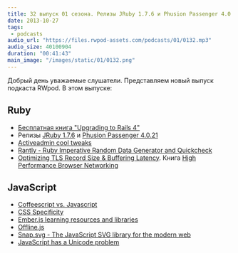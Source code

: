 ```yaml
---
title: 32 выпуск 01 сезона. Релизы JRuby 1.7.6 и Phusion Passenger 4.0.21, Rantly, Coffeescript vs. Javascript, Offline.js и прочее
date: 2013-10-27
tags:
 - podcasts
audio_url: "https://files.rwpod-assets.com/podcasts/01/0132.mp3"
audio_size: 40100904
duration: "00:41:43"
main_image: "/images/static/01/0132.png"
---
```


Добрый день уважаемые слушатели. Представляем новый выпуск подкаста RWpod. В этом выпуске:

## Ruby

 - [Бесплатная книга "Upgrading to Rails 4"](http://www.upgradingtorails4.com/)
 - Релизы [JRuby 1.7.6](http://www.jruby.org/2013/10/22/jruby-1-7-6) и [Phusion Passenger 4.0.21](http://blog.phusion.nl/2013/10/23/phusion-passenger-4-0-21-released-supports-os-x-mavericks-jruby-1-7-6/)
 - [Activeadmin cool tweaks](http://amolnpujari.wordpress.com/2013/10/23/activeadmin-cool-tweaks/)
 - [Rantly - Ruby Imperative Random Data Generator and Quickcheck](https://github.com/hayeah/rantly)
 - [Optimizing TLS Record Size & Buffering Latency](http://www.igvita.com/2013/10/24/optimizing-tls-record-size-and-buffering-latency/). Книга [High Performance Browser Networking](http://chimera.labs.oreilly.com/books/1230000000545)

## JavaScript

 - [Coffeescript vs. Javascript](http://lostechies.com/bradcarleton/2013/10/23/coffeescript-vs-javascript-dog-eat-dog/)
 - [CSS Specificity](http://cssspecificity.com/)
 - [Ember.js learning resources and libraries](http://kalv.co.uk/2013/10/25/ember-dot-js-learning-resources.html)
 - [Offline.js](http://github.hubspot.com/offline/docs/welcome/)
 - [Snap.svg - The JavaScript SVG library for the modern web](http://snapsvg.io/)
 - [JavaScript has a Unicode problem](http://mathiasbynens.be/notes/javascript-unicode)

